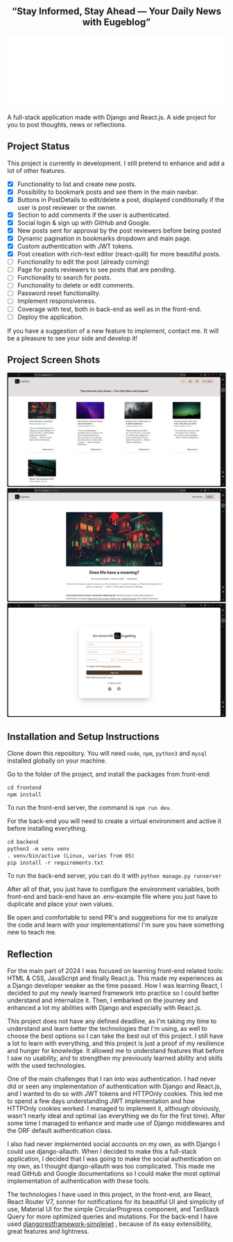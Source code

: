 ## <p align='center'>“Stay Informed, Stay Ahead — Your Daily News with Eugeblog”</p>

<p align='center'>
  <img src="https://github.com/viniciuseugenio/eugeblog/blob/main/frontend/public/eugeblog-hori-white.png" />
</p>

A full-stack application made with Django and React.js. A side project for you to post thoughts, news or reflections.

## Project Status

This project is currently in development. I still pretend to enhance and add a lot of other features.

- [x] Functionality to list and create new posts.
- [x] Possibility to bookmark posts and see them in the main navbar.
- [x] Buttons in PostDetails to edit/delete a post, displayed conditionally if the user is post reviewer or the owner.
- [x] Section to add comments if the user is authenticated.
- [x] Social login & sign up with GitHub and Google.
- [x] New posts sent for approval by the post reviewers before being posted
- [x] Dynamic pagination in bookmarks dropdown and main page.
- [x] Custom authentication with JWT tokens.
- [x] Post creation with rich-text editor (react-quill) for more beautiful posts.
- [ ] Functionality to edit the post (already coming)
- [ ] Page for posts reviewers to see posts that are pending.
- [ ] Functionality to search for posts.
- [ ] Functionality to delete or edit comments.
- [ ] Password reset functionality.
- [ ] Implement responsiveness.
- [ ] Coverage with test, both in back-end as well as in the front-end.
- [ ] Deploy the application.

If you have a suggestion of a new feature to implement, contact me. It will be a pleasure to see your side and develop it!
                  
## Project Screen Shots

<img src='frontend/public/homepage.png'/>
<img src='frontend/public/postdetails.png'/>
<img src='frontend/public/signup.png'/>


## Installation and Setup Instructions

Clone down this repository. You will need `node`, `npm`, `python3` and `mysql` installed globally on your machine.  

Go to the folder of the project, and install the packages from front-end:

```
cd frontend
npm install
```

To run the front-end server, the command is `npm run dev`.

For the back-end you will need to create a virtual environment and active it before installing everything.

```
cd backend
python3 -m venv venv
. venv/bin/active (Linux, varies from OS)
pip install -r requirements.txt
```

To run the back-end server, you can do it with `python manage.py runserver`

After all of that, you just have to configure the environment variables, both front-end and back-end have an .env-example file where you just have to duplicate and place your own values.

Be open and comfortable to send PR's and suggestions for me to analyze the code and learn with your implementations! I'm sure you have something new to teach me.

## Reflection

For the main part of 2024 I was focused on learning front-end related tools: HTML & CSS, JavaScript and finally React.js. This made my experiences as a Django developer weaker as the time passed. How I was learning React, I decided to put my newly learned framework into practice so I could better understand and internalize it. Then, I embarked on the journey and enhanced a lot my abilities with Django and especially with React.js.

This project does not have any defined deadline, as I'm taking my time to understand and learn better the technologies that I'm using, as well to choose the best options so I can take the best out of this project. I still have a lot to learn with everything, and this project is just a proof of my resilience and hunger for knowledge. It allowed me to understand features that before I saw no usability, and to strengthen my previously learned ability and skills with the used technologies.

One of the main challenges that I ran into was authentication. I had never did or seen any implementation of authentication with Django and React.js, and I wanted to do so with JWT tokens and HTTPOnly cookies. This led me to spend a few days understanding JWT implementation and how HTTPOnly cookies worked. I managed to implement it, although obviously, wasn't nearly ideal and optimal (as everything we do for the first time). After some time I managed to enhance and made use of Django middlewares and the DRF default authentication class.

I also had never implemented social accounts on my own, as with Django I could use django-allauth. When I decided to make this a full-stack application, I decided that I was going to make the social authentication on my own, as I thought django-allauth was too complicated. This made me read GitHub and Google documentations so I could make the most optimal implementation of authentication with these tools.

The technologies I have used in this project, in the front-end, are React, React Router V7, sonner for notifications for its beautiful UI and simplicity of use, Material UI for the simple CircularProgress component, and TanStack Query for more optimized queries and mutations. For the back-end I have used [djangorestframework-simplejwt](https://github.com/jazzband/djangorestframework-simplejwt/tree/master) , because of its easy extensibility, great features and lightness.
